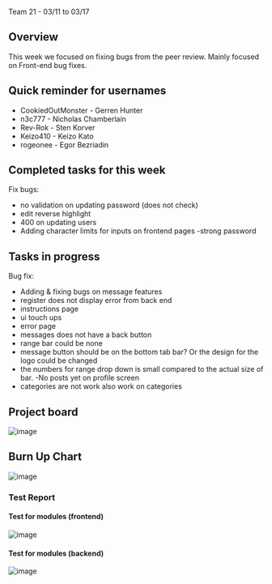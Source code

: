 Team 21 - 03/11 to 03/17

## Overview

This week we focused on fixing bugs from the peer review. 
Mainly focused on Front-end bug fixes. 

## Quick reminder for usernames

* CookiedOutMonster - Gerren Hunter
* n3c777 - Nicholas Chamberlain
* Rev-Rok - Sten Korver
* Keizo410 - Keizo Kato
* rogeonee - Egor Bezriadin

## Completed tasks for this week
Fix bugs: 
- no validation on updating password (does not check)  
- edit reverse highlight
- 400 on updating users 
- Adding character limits for inputs on frontend pages
-strong password

## Tasks in progress

Bug fix: 
- Adding & fixing bugs on message features
- register does not display error from back end 
- instructions page 
- ui touch ups
- error page
- messages does not have a back button 
- range bar could be none 
- message button should be on the bottom tab bar? Or the design for the logo could be changed 
- the numbers for range drop down is small compared to the actual size of bar. 
-No posts yet on profile screen 
- categories are not work also work on categories 


## Project board

![image](https://github.com/COSC-499-W2023/year-long-project-team-21/assets/90278067/08f70b98-0536-4609-92b1-6e57e32093fa)

## Burn Up Chart
![image](https://github.com/COSC-499-W2023/year-long-project-team-21/assets/90278067/d03774fd-7bc1-4692-9d58-3e1de5ed7ade)


### Test Report

#### Test for modules (frontend)
![image](https://github.com/COSC-499-W2023/year-long-project-team-21/assets/90278067/12ca80b1-90c6-4999-88ee-24905929f7ed)

#### Test for modules (backend)
![image](https://github.com/COSC-499-W2023/year-long-project-team-21/assets/112997109/3f479cf7-3548-462f-bbfc-ebfe76eeaa1c)
